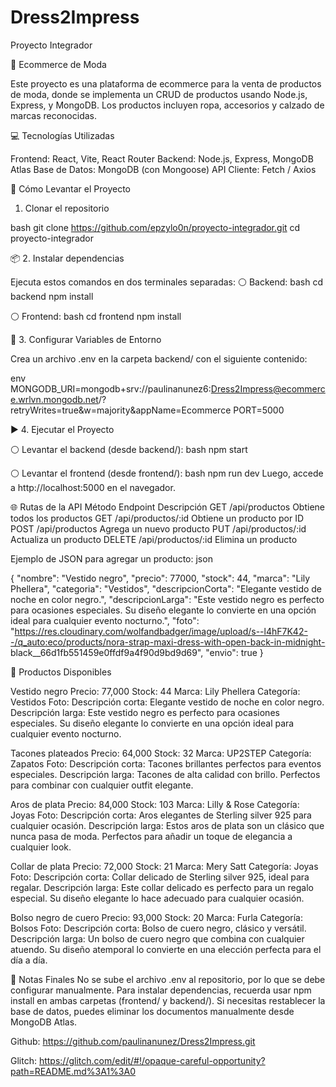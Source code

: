 # Dress2Impress
Proyecto Integrador 

💫 Ecommerce de Moda 

Este proyecto es una plataforma de ecommerce para la venta de productos de moda, donde se implementa un CRUD de productos usando Node.js, Express, y MongoDB. Los productos incluyen ropa, accesorios y calzado de marcas reconocidas.

💻 Tecnologías Utilizadas

Frontend: React, Vite, React Router
Backend: Node.js, Express, MongoDB Atlas
Base de Datos: MongoDB (con Mongoose)
API Cliente: Fetch / Axios

🚀 Cómo Levantar el Proyecto

 1. Clonar el repositorio

bash
git clone https://github.com/epzylo0n/proyecto-integrador.git
cd proyecto-integrador

📦 2. Instalar dependencias

Ejecuta estos comandos en dos terminales separadas:
⚪ Backend:
bash
cd backend
npm install


⚪ Frontend:
bash
cd frontend
npm install


🔑 3. Configurar Variables de Entorno

Crea un archivo .env en la carpeta backend/ con el siguiente contenido:

env
MONGODB_URI=mongodb+srv://paulinanunez6:Dress2Impress@ecommerce.wrlvn.mongodb.net/?retryWrites=true&w=majority&appName=Ecommerce
PORT=5000


▶ 4. Ejecutar el Proyecto

⚪ Levantar el backend (desde backend/):
bash
npm start

⚪ Levantar el frontend (desde frontend/):
bash
npm run dev
Luego, accede a http://localhost:5000 en el navegador.

🌐 Rutas de la API
Método	Endpoint	Descripción
GET	/api/productos	Obtiene todos los productos
GET	/api/productos/:id	Obtiene un producto por ID
POST	/api/productos	Agrega un nuevo producto
PUT	/api/productos/:id	Actualiza un producto
DELETE	/api/productos/:id	Elimina un producto

Ejemplo de JSON para agregar un producto:
json

{
      "nombre": "Vestido negro",
      "precio": 77000,
      "stock": 44,
      "marca": "Lily Phellera",
      "categoria": "Vestidos",
      "descripcionCorta": "Elegante vestido de noche en color negro.",
      "descripcionLarga": "Este vestido negro es perfecto para ocasiones especiales. Su diseño elegante lo convierte en una opción ideal para cualquier evento 
       nocturno.",
      "foto": "https://res.cloudinary.com/wolfandbadger/image/upload/s--l4hF7K42--/q_auto:eco/products/nora-strap-maxi-dress-with-open-back-in-midnight- 
      black__66d1fb551459e0ffdf9a4f90d9bd9d69",
      "envio": true
     }


🛒 Productos Disponibles

Vestido negro
Precio: 77,000
Stock: 44
Marca: Lily Phellera
Categoría: Vestidos
Foto:
Descripción corta: Elegante vestido de noche en color negro.
Descripción larga: Este vestido negro es perfecto para ocasiones especiales. Su diseño elegante lo convierte en una opción ideal para cualquier evento nocturno.

Tacones plateados
Precio: 64,000
Stock: 32
Marca: UP2STEP
Categoría: Zapatos
Foto:
Descripción corta: Tacones brillantes perfectos para eventos especiales.
Descripción larga: Tacones de alta calidad con brillo. Perfectos para combinar con cualquier outfit elegante.

Aros de plata
Precio: 84,000
Stock: 103
Marca: Lilly & Rose
Categoría: Joyas
Foto:
Descripción corta: Aros elegantes de Sterling silver 925 para cualquier ocasión.
Descripción larga: Estos aros de plata son un clásico que nunca pasa de moda. Perfectos para añadir un toque de elegancia a cualquier look.

Collar de plata
Precio: 72,000
Stock: 21
Marca: Mery Satt
Categoría: Joyas
Foto:
Descripción corta: Collar delicado de Sterling silver 925, ideal para regalar.
Descripción larga: Este collar delicado es perfecto para un regalo especial. Su diseño elegante lo hace adecuado para cualquier ocasión.

Bolso negro de cuero
Precio: 93,000
Stock: 20
Marca: Furla
Categoría: Bolsos
Foto:
Descripción corta: Bolso de cuero negro, clásico y versátil.
Descripción larga: Un bolso de cuero negro que combina con cualquier atuendo. Su diseño atemporal lo convierte en una elección perfecta para el día a día.


📄 Notas Finales
No se sube el archivo .env al repositorio, por lo que se debe configurar manualmente.
Para instalar dependencias, recuerda usar npm install en ambas carpetas (frontend/ y backend/).
Si necesitas restablecer la base de datos, puedes eliminar los documentos manualmente desde MongoDB Atlas.

Github: 
https://github.com/paulinanunez/Dress2Impress.git

Glitch:
https://glitch.com/edit/#!/opaque-careful-opportunity?path=README.md%3A1%3A0

